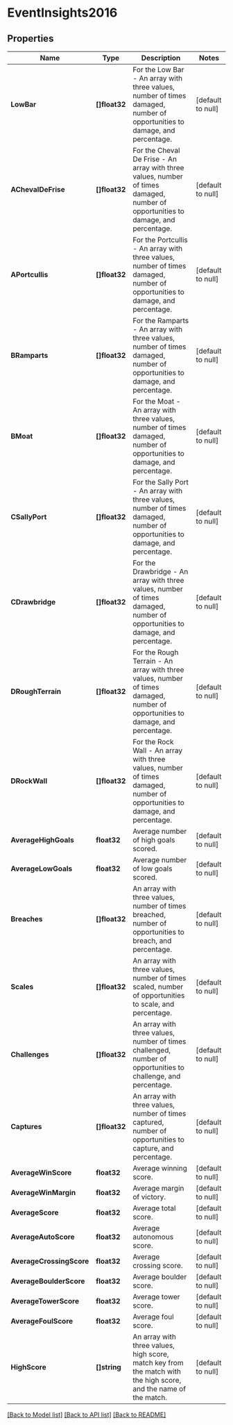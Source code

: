 # EventInsights2016

## Properties
Name | Type | Description | Notes
------------ | ------------- | ------------- | -------------
**LowBar** | **[]float32** | For the Low Bar - An array with three values, number of times damaged, number of opportunities to damage, and percentage. | [default to null]
**AChevalDeFrise** | **[]float32** | For the Cheval De Frise - An array with three values, number of times damaged, number of opportunities to damage, and percentage. | [default to null]
**APortcullis** | **[]float32** | For the Portcullis - An array with three values, number of times damaged, number of opportunities to damage, and percentage. | [default to null]
**BRamparts** | **[]float32** | For the Ramparts - An array with three values, number of times damaged, number of opportunities to damage, and percentage. | [default to null]
**BMoat** | **[]float32** | For the Moat - An array with three values, number of times damaged, number of opportunities to damage, and percentage. | [default to null]
**CSallyPort** | **[]float32** | For the Sally Port - An array with three values, number of times damaged, number of opportunities to damage, and percentage. | [default to null]
**CDrawbridge** | **[]float32** | For the Drawbridge - An array with three values, number of times damaged, number of opportunities to damage, and percentage. | [default to null]
**DRoughTerrain** | **[]float32** | For the Rough Terrain - An array with three values, number of times damaged, number of opportunities to damage, and percentage. | [default to null]
**DRockWall** | **[]float32** | For the Rock Wall - An array with three values, number of times damaged, number of opportunities to damage, and percentage. | [default to null]
**AverageHighGoals** | **float32** | Average number of high goals scored. | [default to null]
**AverageLowGoals** | **float32** | Average number of low goals scored. | [default to null]
**Breaches** | **[]float32** | An array with three values, number of times breached, number of opportunities to breach, and percentage. | [default to null]
**Scales** | **[]float32** | An array with three values, number of times scaled, number of opportunities to scale, and percentage. | [default to null]
**Challenges** | **[]float32** | An array with three values, number of times challenged, number of opportunities to challenge, and percentage. | [default to null]
**Captures** | **[]float32** | An array with three values, number of times captured, number of opportunities to capture, and percentage. | [default to null]
**AverageWinScore** | **float32** | Average winning score. | [default to null]
**AverageWinMargin** | **float32** | Average margin of victory. | [default to null]
**AverageScore** | **float32** | Average total score. | [default to null]
**AverageAutoScore** | **float32** | Average autonomous score. | [default to null]
**AverageCrossingScore** | **float32** | Average crossing score. | [default to null]
**AverageBoulderScore** | **float32** | Average boulder score. | [default to null]
**AverageTowerScore** | **float32** | Average tower score. | [default to null]
**AverageFoulScore** | **float32** | Average foul score. | [default to null]
**HighScore** | **[]string** | An array with three values, high score, match key from the match with the high score, and the name of the match. | [default to null]

[[Back to Model list]](../README.md#documentation-for-models) [[Back to API list]](../README.md#documentation-for-api-endpoints) [[Back to README]](../README.md)


